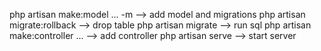 php artisan make:model ... -m --> add model and migrations
php artisan migrate:rollback --> drop table
php artisan migrate --> run sql
php artisan make:controller ... --> add controller
php artisan serve --> start server
